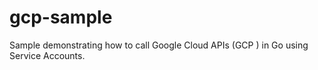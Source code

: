 # gcp-sample
Sample demonstrating how to call Google Cloud APIs (GCP ) in Go using Service Accounts.
